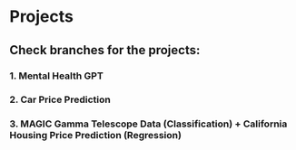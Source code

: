 # Projects
## Check branches for the projects:
### 1. Mental Health GPT
### 2. Car Price Prediction
### 3. MAGIC Gamma Telescope Data (Classification) + California Housing Price Prediction (Regression)
